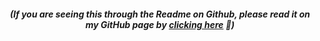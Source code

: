 <h5 align="center">(If you are seeing this through the Readme on Github, please read it on my GitHub page by <a href="https://luizeduardomr.github.io/aboutme/">clicking here</a> 🙂)</h5>
